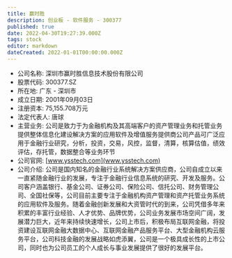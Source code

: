 ```yaml
---
title: 赢时胜
description: 创业板 - 软件服务 - 300377
published: true
date: 2022-04-30T19:27:39.000Z
tags: stock
editor: markdown
dateCreated: 2022-01-01T00:00:00.000Z
---
```


- 公司名称: 深圳市赢时胜信息技术股份有限公司
- 股票代码: 300377.SZ
- 所在地: 广东 - 深圳市
- 成立日期: 2001年09月03日
- 注册资本: 75,155.708万元
- 法定代表人: 唐球
- 主营业务: 公司是致力于为金融机构及其高端客户的资产管理业务和托管业务提供整体信息化建设解决方案的应用软件及增值服务提供商公司产品可广泛应用于金融行业研究，分析，投资，交易，风控，监督，清算，核算估值，绩效评估，存托管，数据整合等业务环节
- 公司官网: [www.ysstech.com](www.ysstech.com)
- 公司介绍: 公司是国内知名的金融行业系统解决方案供应商，公司自成立以来一直紧随金融行业的发展，专注于金融行业信息系统的研究、开发及服务。公司客户涵盖银行、基金公司、证券公司、保险公司、信托公司、财务管理公司、全国社保等，公司目前主要专注于金融机构资产管理和资产托管业务系统的应用软件及服务。随着金融创新发展和大资管时代的到来，公司凭借多年来积累的丰富行业经验、人才优势、品牌优势，公司业务发展市场空间广阔，发展潜力巨大，近年来持续快速增长，公司上市后，积极布局互联网金融，将投资建设互联网金融大数据中心、互联网金融产品服务平台、大型金融机构云服务平台，公司科技金融的发展战略如虎添翼，公司是一个极具成长性的上市公司，同时也为公司员工的个人成长与事业发展提供了很好的发展平台。


